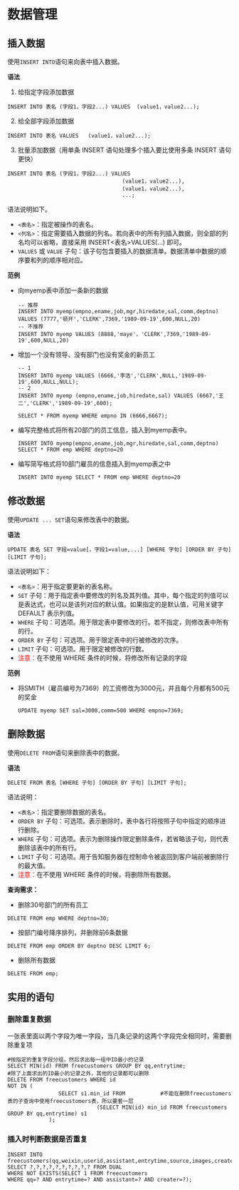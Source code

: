 # 数据管理

## 插入数据

使用`INSERT INTO`语句来向表中插入数据。

**语法**

1. 给指定字段添加数据

```mysql
INSERT INTO 表名 (字段1，字段2...) VALUES	(value1，value2...);  
```

2. 给全部字段添加数据

```mysql
INSERT INTO 表名 VALUES	(value1，value2...);  
```

3. 批量添加数据（用单条 INSERT 语句处理多个插入要比使用多条 INSERT 语句更快）

```mysql
INSERT INTO 表名 (字段1，字段2...) VALUES	
									(value1，value2...),
									(value1，value2...),
									...;  
```

语法说明如下。

- `<表名>`：指定被操作的表名。
- `<列名>`：指定需要插入数据的列名。若向表中的所有列插入数据，则全部的列名均可以省略，直接采用 INSERT<表名>VALUES(…) 即可。
- `VALUES` 或 `VALUE` 子句：该子句包含要插入的数据清单。数据清单中数据的顺序要和列的顺序相对应。



**范例**

+ 向myemp表中添加一条新的数据

  ```mysql
  -- 推荐
  INSERT INTO myemp(empno,ename,job,mgr,hiredate,sal,comm,deptno)
  VALUES (7777,'顿开','CLERK',7369,'1989-09-19',600,NULL,20)
  -- 不推荐
  INSERT INTO myemp VALUES (8888,'maye'，'CLERK',7369,'1989-09-19',600,NULL,20)
  ```

  

+ 增加一个没有领导、没有部门也没有奖金的新员工

  ```mysql
  -- 1
  INSERT INTO myemp VALUES (6666,'李浩','CLERK',NULL,'1989-09-19',600,NULL,NULL);
  -- 2
  INSERT INTO myemp (empno,ename,job,hiredate,sal) VALUES (6667,'王二','CLERK','1989-09-19',600);
  
  SELECT * FROM myemp WHERE empno IN (6666,6667);
  ```

  

+ 编写完整格式将所有20部门的员工信息，插入到myemp表中。

  ```mysql
  INSERT INTO myemp(empno,ename,job,mgr,hiredate,sal,comm,deptno)
  SELECT * FROM emp WHERE deptno=20
  ```

  

+ 编写简写格式将10部门雇员的信息插入到myemp表之中

  ```mysql
  INSERT INTO myemp SELECT * FROM emp WHERE deptno=20
  ```

  

## 修改数据

使用`UPDATE ... SET`语句来修改表中的数据。

**语法**

```mysql
UPDATE 表名 SET 字段=value[，字段1=value,...] [WHERE 字句] [ORDER BY 子句] [LIMIT 子句];
```

语法说明如下：

- `<表名>`：用于指定要更新的表名称。
- `SET` 子句：用于指定表中要修改的列名及其列值。其中，每个指定的列值可以是表达式，也可以是该列对应的默认值。如果指定的是默认值，可用关键字 DEFAULT 表示列值。
- `WHERE` 子句：可选项。用于限定表中要修改的行。若不指定，则修改表中所有的行。
- `ORDER BY` 子句：可选项。用于限定表中的行被修改的次序。
- `LIMIT` 子句：可选项。用于限定被修改的行数。
- <font style='color:red'>注意：</font>在不使用 WHERE 条件的时候，将修改所有记录的字段

**范例**

+ 将SMITH（雇员编号为7369）的工资修改为3000元，并且每个月都有500元的奖金

  ```mysql
  UPDATE myemp SET sal=3000,comm=500 WHERE empno=7369;
  ```

  



## 删除数据

使用`DELETE FROM`语句来删除表中的数据。

**语法**

```mysql
DELETE FROM 表名 [WHERE 子句] [ORDER BY 子句] [LIMIT 子句]; 
```

语法说明：

- `<表名>`：指定要删除数据的表名。
- `ORDER BY` 子句：可选项。表示删除时，表中各行将按照子句中指定的顺序进行删除。
- `WHERE` 子句：可选项。表示为删除操作限定删除条件，若省略该子句，则代表删除该表中的所有行。
- `LIMIT` 子句：可选项。用于告知服务器在控制命令被返回到客户端前被删除行的最大值。
- <font style='color:red'>注意：</font>在不使用 WHERE 条件的时候，将删除所有数据。

**查询需求：**

+ 删除30号部门的所有员工

```mysql
DELETE FROM emp WHERE deptno=30;
```

+ 按部门编号降序排列，并删除前6条数据

```mysql
DELETE FROM emp ORDER BY deptno DESC LIMIT 6;
```

+ 删除所有数据

```mysql
DELETE FROM emp;
```



## 实用的语句

### 删除重复数据

一张表里面以两个字段为唯一字段，当几条记录的这两个字段完全相同时，需要删除重复项

```mysql
#按指定的重复字段分组，然后求出每一组中ID最小的记录
SELECT MIN(id) FROM freecustomers GROUP BY qq,entrytime;
#除了上面求出的ID最小的记录之外，其他的记录都可以删除
DELETE FROM freecustomers WHERE id 
NOT IN (
				SELECT s1.min_id FROM 			#不能在删除freecustomers表的子查询中使用freecustomers表，所以要套一层
							(SELECT MIN(id) min_id FROM freecustomers GROUP BY qq,entrytime) s1
			 );
```

### 插入时判断数据是否重复

```mysql
INSERT INTO freecustomers(qq,weixin,userid,assistant,entrytime,source,images,creater,createtime,deptName) 
SELECT ?,?,?,?,?,?,?,?,?,? FROM DUAL
WHERE NOT EXISTS(SELECT 1 FROM freecustomers
WHERE qq=? AND entrytime=? AND assistant=? AND creater=?);
```

